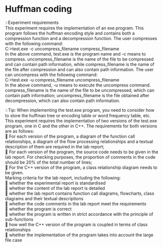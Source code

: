 # Huffman coding

💡Experiment requirements  
This experiment requires the implementation of an exe program. This program follows the huffman encoding style and contains both a compression function and a decompression function. The user compresses with the following command:  
C:\>test.exe -c uncompress_filename compress_filename  
In the above command, test.exe is the program name and -c means to compress. uncompress_filename is the name of the file to be compressed and can contain path information, while compress_filename is the name of the file after compression and can also contain path information. The user can uncompress with the following command:  
C:\>test.exe -u compress_filename uncompress_filename  
In the above command, -u means to execute the uncompress command. compress_filename is the name of the file to be uncompressed, which can contain path information; uncompress_filename is the file obtained after decompression, which can also contain path information.  

💡Tip: When implementing the test.exe program, you need to consider how to store the huffman tree or encoding table or word frequency table, etc.  
This experiment requires the implementation of two versions of the test.exe program, one in C and the other in C++. The requirements for both versions are as follows:  
 For each version of the program, a diagram of the function call relationships, a diagram of the flow processing relationships and a textual description of them are required in the lab report;  
 For each version of the program, the source code needs to be given in the lab report. For checking purposes, the proportion of comments in the code should be 20% of the total number of lines;  
 For the C++ version of the program, a class relationship diagram needs to be given.  
Marking criteria for the lab report, including the following:  
 whether the experimental report is standardised  
 whether the content of the lab report is detailed  
 whether the lab report contains function call diagrams, flowcharts, class diagrams and their textual descriptions  
 whether the code comments in the lab report meet the requirements  
 whether the program is correct  
 whether the program is written in strict accordance with the principle of sub-functions  
 how well the C++ version of the program is coupled in terms of class relationships  
 whether the implementation of the program takes into account the large file case  

